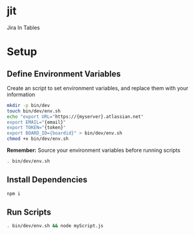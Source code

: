 # jit
Jira In Tables

# Setup

## Define Environment Variables

Create an script to set environment variables, and replace them with your information

```sh
mkdir -p bin/dev
touch bin/dev/env.sh
echo "export URL="https://{myserver}.atlassian.net"
export EMAIL="{email}"
export TOKEN="{token}"
export BOARD_ID={boardid}" > bin/dev/env.sh
chmod +x bin/dev/env.sh
```

**Remember:** Source your environment variables before running scripts

```sh
. bin/dev/env.sh
```

## Install Dependencies

```sh
npm i
```

## Run Scripts

```sh
. bin/dev/env.sh && node myScript.js
```